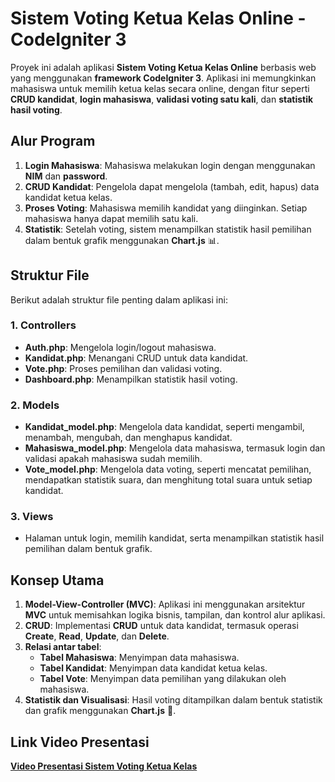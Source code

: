 # Sistem Voting Ketua Kelas Online - CodeIgniter 3

Proyek ini adalah aplikasi **Sistem Voting Ketua Kelas Online** berbasis web yang menggunakan **framework CodeIgniter 3**. Aplikasi ini memungkinkan mahasiswa untuk memilih ketua kelas secara online, dengan fitur seperti **CRUD kandidat**, **login mahasiswa**, **validasi voting satu kali**, dan **statistik hasil voting**.

## Alur Program
1. **Login Mahasiswa**: Mahasiswa melakukan login dengan menggunakan **NIM** dan **password**.
2. **CRUD Kandidat**: Pengelola dapat mengelola (tambah, edit, hapus) data kandidat ketua kelas.
3. **Proses Voting**: Mahasiswa memilih kandidat yang diinginkan. Setiap mahasiswa hanya dapat memilih satu kali.
4. **Statistik**: Setelah voting, sistem menampilkan statistik hasil pemilihan dalam bentuk grafik menggunakan **Chart.js** 📊.

## Struktur File
Berikut adalah struktur file penting dalam aplikasi ini:

### 1. **Controllers**
- **Auth.php**: Mengelola login/logout mahasiswa.
- **Kandidat.php**: Menangani CRUD untuk data kandidat.
- **Vote.php**: Proses pemilihan dan validasi voting.
- **Dashboard.php**: Menampilkan statistik hasil voting.

### 2. **Models**
- **Kandidat_model.php**: Mengelola data kandidat, seperti mengambil, menambah, mengubah, dan menghapus kandidat.
- **Mahasiswa_model.php**: Mengelola data mahasiswa, termasuk login dan validasi apakah mahasiswa sudah memilih.
- **Vote_model.php**: Mengelola data voting, seperti mencatat pemilihan, mendapatkan statistik suara, dan menghitung total suara untuk setiap kandidat.

### 3. **Views**
- Halaman untuk login, memilih kandidat, serta menampilkan statistik hasil pemilihan dalam bentuk grafik.

## Konsep Utama
1. **Model-View-Controller (MVC)**: Aplikasi ini menggunakan arsitektur **MVC** untuk memisahkan logika bisnis, tampilan, dan kontrol alur aplikasi.
2. **CRUD**: Implementasi **CRUD** untuk data kandidat, termasuk operasi **Create**, **Read**, **Update**, dan **Delete**.
3. **Relasi antar tabel**: 
   - **Tabel Mahasiswa**: Menyimpan data mahasiswa.
   - **Tabel Kandidat**: Menyimpan data kandidat ketua kelas.
   - **Tabel Vote**: Menyimpan data pemilihan yang dilakukan oleh mahasiswa.
4. **Statistik dan Visualisasi**: Hasil voting ditampilkan dalam bentuk statistik dan grafik menggunakan **Chart.js** 🎨.

## Link Video Presentasi
[**Video Presentasi Sistem Voting Ketua Kelas**](https://www.youtube.com/)

